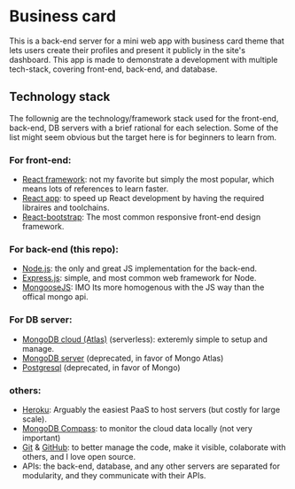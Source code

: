 # Business card

 This is a back-end server for a mini web app with business card theme that lets users create their profiles and present it publicly in the site's dashboard. This app is made to demonstrate a development with multiple tech-stack, covering front-end, back-end, and database.

## Technology stack

The follownig are the technology/framework stack used for the front-end, back-end, DB servers with a brief rational for each selection. Some of the list might seem obvious but the target here is for beginners to learn from.

### For front-end: 
- [React framework](https://reactjs.org/): not my favorite but simply the most popular, which means lots of references to learn faster.
- [React app](https://reactjs.org/docs/create-a-new-react-app.html): to speed up React development by having the required libraires and toolchains.
- [React-bootstrap](https://react-bootstrap.github.io/): The most common responsive front-end design framework.

### For back-end (this repo):
- [Node.js](https://nodejs.org): the only and great JS implementation for the back-end.
- [Express.js](https://expressjs.com/): simple, and most common web framework for Node.
- [MongooseJS](https://mongoosejs.com/): IMO Its more homogenous with the JS way than the offical mongo api.

### For DB server:
- [MongoDB cloud (Atlas)](https://www.mongodb.com/cloud/atlas) (serverless): exteremly simple to setup and manage.
- [MongoDB server](https://www.mongodb.com) (deprecated, in favor of Mongo Atlas)
- [Postgresql](https://www.postgresql.org/) (deprecated, in favor of Mongo)

### others:
- [Heroku](https://www.heroku.com/): Arguably the easiest PaaS to host servers (but costly for large scale).
- [MongoDB Compass](https://www.mongodb.com/products/compass): to monitor the cloud data locally (not very important)
- [Git](https://git-scm.com/) & [GitHub](https://github.com/): to better manage the code, make it visible, colaborate with others, and I love open source.
- APIs: the back-end, database, and any other servers are separated for modularity, and they communicate with their APIs.